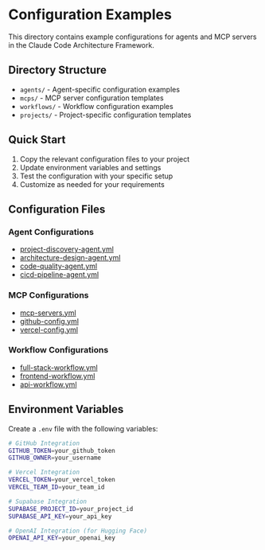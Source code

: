 # Configuration Examples

This directory contains example configurations for agents and MCP servers in the Claude Code Architecture Framework.

## Directory Structure

- `agents/` - Agent-specific configuration examples
- `mcps/` - MCP server configuration templates
- `workflows/` - Workflow configuration examples
- `projects/` - Project-specific configuration templates

## Quick Start

1. Copy the relevant configuration files to your project
2. Update environment variables and settings
3. Test the configuration with your specific setup
4. Customize as needed for your requirements

## Configuration Files

### Agent Configurations
- [project-discovery-agent.yml](./agents/project-discovery-agent.yml)
- [architecture-design-agent.yml](./agents/architecture-design-agent.yml)
- [code-quality-agent.yml](./agents/code-quality-agent.yml)
- [cicd-pipeline-agent.yml](./agents/cicd-pipeline-agent.yml)

### MCP Configurations
- [mcp-servers.yml](./mcps/mcp-servers.yml)
- [github-config.yml](./mcps/github-config.yml)
- [vercel-config.yml](./mcps/vercel-config.yml)

### Workflow Configurations
- [full-stack-workflow.yml](./workflows/full-stack-workflow.yml)
- [frontend-workflow.yml](./workflows/frontend-workflow.yml)
- [api-workflow.yml](./workflows/api-workflow.yml)

## Environment Variables

Create a `.env` file with the following variables:

```bash
# GitHub Integration
GITHUB_TOKEN=your_github_token
GITHUB_OWNER=your_username

# Vercel Integration
VERCEL_TOKEN=your_vercel_token
VERCEL_TEAM_ID=your_team_id

# Supabase Integration
SUPABASE_PROJECT_ID=your_project_id
SUPABASE_API_KEY=your_api_key

# OpenAI Integration (for Hugging Face)
OPENAI_API_KEY=your_openai_key
```